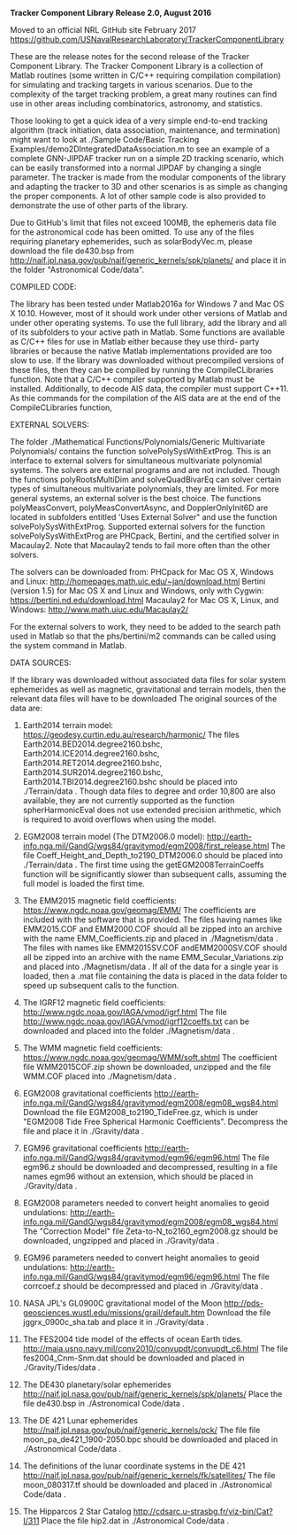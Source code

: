 **Tracker Component Library Release 2.0, August 2016**

Moved to an official NRL GitHub site February 2017
https://github.com/USNavalResearchLaboratory/TrackerComponentLibrary

These are the release notes for the second release of the Tracker Component
Library. The Tracker Component Library is a collection of Matlab routines
(some written in C/C++ requiring compilation compilation) for simulating
and tracking targets in various scenarios. Due to the complexity of the
target tracking problem, a great many routines can find use in other areas
including combinatorics, astronomy, and statistics.

Those looking to get a quick idea of a very simple end-to-end tracking
algorithm (track initiation, data association, maintenance, and
termination) might want to look at
./Sample Code/Basic Tracking Examples/demo2DIntegratedDataAssociation.m
to see an example of a complete GNN-JIPDAF tracker run on a simple 2D
tracking scenario, which can be easily transformed into a normal JIPDAF
by changing a single parameter. The tracker is made from the modular
components of the library and adapting the tracker to 3D and other
scenarios is as simple as changing the proper components. A lot of other
sample code is also provided to demonstrate the use of other parts of the
library.

Due to GitHub's limit that files not exceed 100MB, the ephemeris data file
for the astronomical code has been omitted. To use any of the files
requiring planetary ephemerides, such as solarBodyVec.m, please download
the file de430.bsp from
http://naif.jpl.nasa.gov/pub/naif/generic_kernels/spk/planets/ and place it
in the folder "Astronomical Code/data".

COMPILED CODE:

The library has been tested under Matlab2016a for Windows 7 and Mac OS X
10.10. However, most of it should work under other versions of Matlab and
under other operating systems.  To use the full library, add the library
and all of its subfolders to your active path in Matlab. Some functions are
available as C/C++ files for use in Matlab either because they use third-
party libraries or because the native Matlab implementations provided are
too slow to use. If the library was downloaded without precompiled versions
of these files, then they can be compiled by running the CompileCLibraries
function. Note that a C/C++ compiler supported by Matlab must be
installed. Additionally, to decode AIS data, the compiler must support
C++11. As thie commands for the compilation of the AIS data are at the end
of the CompileCLibraries function,

EXTERNAL SOLVERS:

The folder
./Mathematical Functions/Polynomials/Generic Multivariate Polynomials/
contains the function solvePolySysWithExtProg. This is an interface to
external solvers for simultaneous multivariate polynomial systems. The
solvers are external programs and are not included. Though the functions
polyRootsMultiDim and solveQuadBivarEq can solver certain types of
simultaneous multivariate polynomials, they are limited. For more general
systems, an external solver is the best choice. The functions
polyMeasConvert, polyMeasConvertAsync, and DopplerOnlyInit6D are located in
subfolders entitled 'Uses External Solver" and use the function
solvePolySysWithExtProg. Supported external solvers for the function
solvePolySysWithExtProg are PHCpack, Bertini, and the certified solver in
Macaulay2. Note that Macaulay2 tends to fail more often than the other
solvers.

The solvers can be downloaded from:
PHCpack for Mac OS X, Windows and Linux:
http://homepages.math.uic.edu/~jan/download.html
Bertini (version 1.5) for Mac OS X and Linux and Windows, only with Cygwin:
https://bertini.nd.edu/download.html
Macaulay2 for Mac OS X, Linux, and Windows:
http://www.math.uiuc.edu/Macaulay2/

For the external solvers to work, they need to be added to the search path
used in Matlab so that the phs/bertini/m2 commands can be called using the
system command in Matlab.

DATA SOURCES:

If the library was downloaded without associated data files for solar
system ephemerides as well as magnetic, gravitational and terrain models,
then the relevant data files will have to be downloaded The original 
sources of the data are:

1) Earth2014 terrain model:
https://geodesy.curtin.edu.au/research/harmonic/
The files Earth2014.BED2014.degree2160.bshc,
Earth2014.ICE2014.degree2160.bshc, Earth2014.RET2014.degree2160.bshc,
Earth2014.SUR2014.degree2160.bshc, Earth2014.TBI2014.degree2160.bshc should
be placed into ./Terrain/data . Though data files to degree and order
10,800 are also available, they are not currently supported as the function
spherHarmonicEval does not use extended precision arithmetic, which is
required to avoid overflows when using the model.

2) EGM2008 terrain model (The DTM2006.0 model):
http://earth-info.nga.mil/GandG/wgs84/gravitymod/egm2008/first_release.html
The file Coeff_Height_and_Depth_to2190_DTM2006.0 should be placed into 
./Terrain/data . The first time using the getEGM2008TerrainCoeffs function
will be significantly slower than subsequent calls, assuming the full model
is loaded the first time.

3) The EMM2015 magnetic field coefficients:
https://www.ngdc.noaa.gov/geomag/EMM/
The coefficients are included with the software that is provided. The files
having names like EMM2015.COF and EMM2000.COF should all be zipped into an
archive with the name EMM_Coefficients.zip and placed in ./Magnetism/data .
The files with names like EMM2015SV.COF andEMM2000SV.COF should all be
zipped into an archive with the name EMM_Secular_Variations.zip and placed
into ./Magnetism/data . If all of the data for a single year is loaded,
then a .mat file containing the data is placed in  the data folder to speed
up subsequent calls to the function.

4) The IGRF12 magnetic field coefficients:
http://www.ngdc.noaa.gov/IAGA/vmod/igrf.html
The file http://www.ngdc.noaa.gov/IAGA/vmod/igrf12coeffs.txt can be
downloaded and placed into the folder ./Magnetism/data .

5) The WMM magnetic field coefficients:
https://www.ngdc.noaa.gov/geomag/WMM/soft.shtml
The coefficient file WMM2015COF.zip shown be downloaded, unzipped and the
file WMM.COF placed into ./Magnetism/data .

6) EGM2008 gravitational coefficients
http://earth-info.nga.mil/GandG/wgs84/gravitymod/egm2008/egm08_wgs84.html
Download the file  EGM2008_to2190_TideFree.gz, which is under "EGM2008 Tide
Free Spherical Harmonic Coefficients". Decompress the file and place it in
./Gravity/data .

7) EGM96 gravitational coefficients
http://earth-info.nga.mil/GandG/wgs84/gravitymod/egm96/egm96.html
The file egm96.z should be downloaded and decompressed, resulting in a file
names egm96 without an extension, which should be placed in
./Gravity/data .

8) EGM2008 parameters needed to convert height anomalies to geoid
   undulations:
http://earth-info.nga.mil/GandG/wgs84/gravitymod/egm2008/egm08_wgs84.html
The "Correction Model" file Zeta-to-N_to2160_egm2008.gz should be
downloaded, ungzipped and placed in ./Gravity/data .

9) EGM96 parameters needed to convert height anomalies to geoid
   undulations:
http://earth-info.nga.mil/GandG/wgs84/gravitymod/egm96/egm96.html
The file corrcoef.z should be decompressed and placed in ./Gravity/data .

10) NASA JPL's GL0900C gravitational model of the Moon
http://pds-geosciences.wustl.edu/missions/grail/default.htm
Download the file jggrx_0900c_sha.tab and place it in ./Gravity/data .

11) The FES2004 tide model of the effects of ocean Earth tides.
http://maia.usno.navy.mil/conv2010/convupdt/convupdt_c6.html
The file fes2004_Cnm-Snm.dat should be downloaded and placed in
./Gravity/Tides/data .

12) The DE430 planetary/solar ephemerides
http://naif.jpl.nasa.gov/pub/naif/generic_kernels/spk/planets/
Place the file de430.bsp in ./Astronomical Code/data .

13) The DE 421 Lunar ephemerides
http://naif.jpl.nasa.gov/pub/naif/generic_kernels/pck/
The file file moon_pa_de421_1900-2050.bpc should be downloaded and placed
in ./Astronomical Code/data .

14) The definitions of the lunar coordinate systems in the DE 421 
http://naif.jpl.nasa.gov/pub/naif/generic_kernels/fk/satellites/
The file moon_080317.tf should be downloaded and placed in
./Astronomical Code/data .
 
15) The Hipparcos 2 Star Catalog
http://cdsarc.u-strasbg.fr/viz-bin/Cat?I/311
Place the file hip2.dat in ./Astronomical Code/data .

